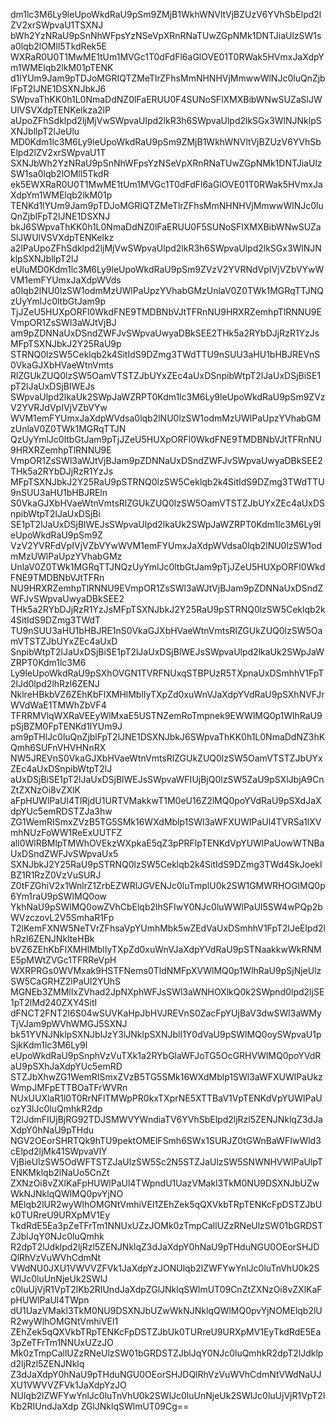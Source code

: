 dm1lc3M6Ly9leUpoWkdRaU9pSm9ZMjB1WkhWNVltVjBZUzV6YVhSbElpd2lZV2xrSWpvaU1TSXNJ
bWh2YzNRaU9pSnNhWFpsYzNSeVpXRnRNaTUwZGpNMk1DNTJiaUlzSW1sa0lqb2lOMll5TkdRek5E
WXRaR0U0T1MwME1tUm1MVGc1T0dFdFl6aGlOVE01T0RWak5HVmxJaXdpYm1WMElqb2lkM01pTENK
d1lYUm9Jam9pTDJoMGRIQTZMeTlrZFhsMmNHNHVjMmwwWlNJc0luQnZjblFpT2lJNE1DSXNJbkJ6
SWpvaThKK0h1L0NmaDdNZ0lFaERUU0F4SUNoSFlXMXBibWNwSUZaSlJWUlVSVXdpTENKelkza2lP
aUpoZFhSdklpd2ljMjVwSWpvaUlpd2lkR3h6SWpvaUlpd2lkSGx3WlNJNklpSXNJbllpT2lJeUlu
MD0Kdm1lc3M6Ly9leUpoWkdRaU9pSm9ZMjB1WkhWNVltVjBZUzV6YVhSbElpd2lZV2xrSWpvaU1T
SXNJbWh2YzNRaU9pSnNhWFpsYzNSeVpXRnRNaTUwZGpNMk1DNTJiaUlzSW1sa0lqb2lOMll5TkdR
ek5EWXRaR0U0T1MwME1tUm1MVGc1T0dFdFl6aGlOVE01T0RWak5HVmxJaXdpYm1WMElqb2lkM01p
TENKd1lYUm9Jam9pTDJoMGRIQTZMeTlrZFhsMmNHNHVjMmwwWlNJc0luQnZjblFpT2lJNE1DSXNJ
bkJ6SWpvaThKK0h1L0NmaDdNZ0lFaERUU0F5SUNoSFlXMXBibWNwSUZaSlJWUlVSVXdpTENKelkz
a2lPaUpoZFhSdklpd2ljMjVwSWpvaUlpd2lkR3h6SWpvaUlpd2lkSGx3WlNJNklpSXNJbllpT2lJ
eUluMD0Kdm1lc3M6Ly9leUpoWkdRaU9pSm9ZVzV2YVRNdVpIVjVZbVYwWVM1emFYUmxJaXdpWVds
a0lqb2lNU0lzSW1odmMzUWlPaUpzYVhabGMzUnlaV0Z0TWk1MGRqTTJNQzUyYmlJc0ltbGtJam9p
TjJZeU5HUXpORFl0WkdFNE9TMDBNbVJtTFRnNU9HRXRZemhpTlRNNU9EVmpOR1ZsSWl3aWJtVjBJ
am9pZDNNaUxDSndZWFJvSWpvaUwyaDBkSEE2THk5a2RYbDJjRzR1YzJsMFpTSXNJbkJ2Y25RaU9p
STRNQ0lzSW5Ceklqb2k4SitIdS9DZmg3TWdTTU9nSUU3aHU1bHBJREVnS0VkaGJXbHVaeWtnVmts
RlZGUkZUQ0lzSW5OamVTSTZJbUYxZEc4aUxDSnpibWtpT2lJaUxDSjBiSE1pT2lJaUxDSjBlWEJs
SWpvaUlpd2lkaUk2SWpJaWZRPT0Kdm1lc3M6Ly9leUpoWkdRaU9pSm9ZVzV2YVRJdVpIVjVZbVYw
WVM1emFYUmxJaXdpWVdsa0lqb2lNU0lzSW1odmMzUWlPaUpzYVhabGMzUnlaV0Z0TWk1MGRqTTJN
QzUyYmlJc0ltbGtJam9pTjJZeU5HUXpORFl0WkdFNE9TMDBNbVJtTFRnNU9HRXRZemhpTlRNNU9E
VmpOR1ZsSWl3aWJtVjBJam9pZDNNaUxDSndZWFJvSWpvaUwyaDBkSEE2THk5a2RYbDJjRzR1YzJs
MFpTSXNJbkJ2Y25RaU9pSTRNQ0lzSW5Ceklqb2k4SitIdS9DZmg3TWdTTU9nSUU3aHU1bHBJREln
S0VkaGJXbHVaeWtnVmtsRlZGUkZUQ0lzSW5OamVTSTZJbUYxZEc4aUxDSnpibWtpT2lJaUxDSjBi
SE1pT2lJaUxDSjBlWEJsSWpvaUlpd2lkaUk2SWpJaWZRPT0Kdm1lc3M6Ly9leUpoWkdRaU9pSm9Z
VzV2YVRFdVpIVjVZbVYwWVM1emFYUmxJaXdpWVdsa0lqb2lNU0lzSW1odmMzUWlPaUpzYVhabGMz
UnlaV0Z0TWk1MGRqTTJNQzUyYmlJc0ltbGtJam9pTjJZeU5HUXpORFl0WkdFNE9TMDBNbVJtTFRn
NU9HRXRZemhpTlRNNU9EVmpOR1ZsSWl3aWJtVjBJam9pZDNNaUxDSndZWFJvSWpvaUwyaDBkSEE2
THk5a2RYbDJjRzR1YzJsMFpTSXNJbkJ2Y25RaU9pSTRNQ0lzSW5Ceklqb2k4SitIdS9DZmg3TWdT
TU9nSUU3aHU1bHBJRE1nS0VkaGJXbHVaeWtnVmtsRlZGUkZUQ0lzSW5OamVTSTZJbUYxZEc4aUxD
SnpibWtpT2lJaUxDSjBiSE1pT2lJaUxDSjBlWEJsSWpvaUlpd2lkaUk2SWpJaWZRPT0Kdm1lc3M6
Ly9leUpoWkdRaU9pSXhOVGN1TVRFNUxqSTBPUzR5TXpnaUxDSmhhV1FpT2lJd0lpd2lhRzl6ZENJ
NklreHBkbVZ6ZEhKbFlXMHlMblIyTXpZd0xuWnVJaXdpYVdRaU9pSXhNVFJrWVdWaE1TMWhZbVF4
TFRRMVlqWXRaVEEyWlMxaE5USTNZemRoTmpnek9EWWlMQ0p1WlhRaU9pSjBZM0FpTENKd1lYUm9J
am9pTHlJc0luQnZjblFpT2lJNE1DSXNJbkJ6SWpvaThKK0h1L0NmaDdNZ3hKQmh6SUFnVHVHNnRX
NW5JREVnS0VkaGJXbHVaeWtnVmtsRlZGUkZUQ0lzSW5OamVTSTZJbUYxZEc4aUxDSnpibWtpT2lJ
aUxDSjBiSE1pT2lJaUxDSjBlWEJsSWpvaWFIUjBjQ0lzSW5ZaU9pSXlJbjA9CnZtZXNzOi8vZXlK
aFpHUWlPaUl4TlRjdU1URTVMakkwT1M0eU16Z2lMQ0poYVdRaU9pSXdJaXdpYUc5emRDSTZJa3hw
ZG1WemRISmxZVzB5TG5SMk16WXdMblp1SWl3aWFXUWlPaUl4TVRSa1lXVmhNUzFoWW1ReExUUTFZ
all0WlRBMlpTMWhOVEkzWXpkaE5qZ3pPRFlpTENKdVpYUWlPaUowWTNBaUxDSndZWFJvSWpvaUx5
SXNJbkJ2Y25RaU9pSTRNQ0lzSW5Ceklqb2k4SitIdS9DZmg3TWd4SkJoeklBZ1R1RzZ0VzVuSURJ
Z0tFZGhiV2x1WnlrZ1ZrbEZWRlJGVENJc0luTmplU0k2SW1GMWRHOGlMQ0p6Ym1raU9pSWlMQ0ow
YkhNaU9pSWlMQ0owZVhCbElqb2lhSFIwY0NJc0luWWlPaUl5SW4wPQp2bWVzczovL2V5SmhaR1Fp
T2lKemFXNW5NeTVrZFhsaVpYUmhMbk5wZEdVaUxDSmhhV1FpT2lJeElpd2lhRzl6ZENJNklteHBk
bVZ6ZEhKbFlXMHlMblIyTXpZd0xuWnVJaXdpYVdRaU9pSTNaakkwWkRNME5pMWtZVGc1TFRReVpH
WXRPRGs0WVMxak9HSTFNems0TldNMFpXVWlMQ0p1WlhRaU9pSjNjeUlzSW5CaGRHZ2lPaUl2YUhS
MGNEb3ZMMlIxZVhad2JpNXphWFJsSWl3aWNHOXlkQ0k2SWpnd0lpd2ljSE1pT2lMd240ZXY4SitI
dFNCT2FNT2l6S04wSUVKaHpJbHVJREVnS0ZacFpYUjBaV3dwSWl3aWMyTjVJam9pWVhWMGJ5SXNJ
bk51YVNJNklpSXNJblJzY3lJNklpSXNJblI1Y0dVaU9pSWlMQ0oySWpvaU1pSjkKdm1lc3M6Ly9l
eUpoWkdRaU9pSnphVzVuTXk1a2RYbGlaWFJoTG5OcGRHVWlMQ0poYVdRaU9pSXhJaXdpYUc5emRD
STZJbXhwZG1WemRISmxZVzB5TG5SMk16WXdMblp1SWl3aWFXUWlPaUkzWmpJMFpETTBOaTFrWVRn
NUxUUXlaR1l0T0RrNFlTMWpPR0kxTXprNE5XTTBaV1VpTENKdVpYUWlPaUozY3lJc0luQmhkR2dp
T2lJdmFIUjBjRG92TDJSMWVYWndiaTV6YVhSbElpd2ljRzl5ZENJNklqZ3dJaXdpY0hNaU9pTHdu
NGV2OEorSHRTQk9hTU9pektOMElFSmh6SWx1SURJZ0tGWnBaWFIwWld3cElpd2ljMk41SWpvaVlY
VjBieUlzSW5OdWFTSTZJaUlzSW5Sc2N5STZJaUlzSW5SNWNHVWlPaUlpTENKMklqb2lNaUo5CnZt
ZXNzOi8vZXlKaFpHUWlPaUl4TWpndU1UazVMakl3TkM0NU9DSXNJbUZwWkNJNklqQWlMQ0pvYjNO
MElqb2lUR2wyWlhOMGNtVmhiVEl1ZEhZek5qQXVkbTRpTENKcFpDSTZJbUk0TURreU9URXpMV1Ey
TkdRdE5Ea3pZeTFrTm1NNUxUZzJOMk0zTmpCallUZzRNeUlzSW01bGRDSTZJblJqY0NJc0luQmhk
R2dpT2lJdklpd2ljRzl5ZENJNklqZ3dJaXdpY0hNaU9pTHduNGU0OEorSHJDQlRhVzVuWVhCdmNt
VWdNU0JXU1VWVVZFVk1JaXdpYzJONUlqb2lZWFYwYnlJc0luTnVhU0k2SWlJc0luUnNjeUk2SWlJ
c0luUjVjR1VpT2lKb2RIUndJaXdpZGlJNklqSWlmUT09CnZtZXNzOi8vZXlKaFpHUWlPaUl4TWpn
dU1UazVMakl3TkM0NU9DSXNJbUZwWkNJNklqQWlMQ0pvYjNOMElqb2lUR2wyWlhOMGNtVmhiVEl1
ZEhZek5qQXVkbTRpTENKcFpDSTZJbUk0TURreU9URXpMV1EyTkdRdE5Ea3pZeTFrTm1NNUxUZzJO
Mk0zTmpCallUZzRNeUlzSW01bGRDSTZJblJqY0NJc0luQmhkR2dpT2lJdklpd2ljRzl5ZENJNklq
Z3dJaXdpY0hNaU9pTHduNGU0OEorSHJDQlRhVzVuWVhCdmNtVWdNaUJXU1VWVVZFVk1JaXdpYzJO
NUlqb2lZWFYwYnlJc0luTnVhU0k2SWlJc0luUnNjeUk2SWlJc0luUjVjR1VpT2lKb2RIUndJaXdp
ZGlJNklqSWlmUT09Cg==
